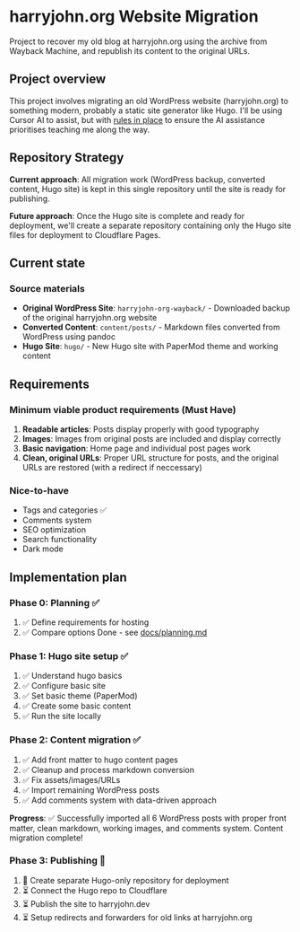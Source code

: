 # harryjohn.org Website Migration

Project to recover my old blog at harryjohn.org using the archive from Wayback Machine, and republish its content to the original URLs.

## Project overview

This project involves migrating an old WordPress website (harryjohn.org) to something modern, probably a static site generator like Hugo. I'll be using Cursor AI to assist, but with [rules in place](.cursor/rules/learning-guidelines.mdc) to ensure the AI assistance prioritises teaching me along the way.

## Repository Strategy

**Current approach**: All migration work (WordPress backup, converted content, Hugo site) is kept in this single repository until the site is ready for publishing.

**Future approach**: Once the Hugo site is complete and ready for deployment, we'll create a separate repository containing only the Hugo site files for deployment to Cloudflare Pages.

## Current state

### Source materials
- **Original WordPress Site**: `harryjohn-org-wayback/` - Downloaded backup of the original harryjohn.org website
- **Converted Content**: `content/posts/` - Markdown files converted from WordPress using pandoc
- **Hugo Site**: `hugo/` - New Hugo site with PaperMod theme and working content

## Requirements

### Minimum viable product requirements (Must Have)
1. **Readable articles**: Posts display properly with good typography
2. **Images**: Images from original posts are included and display correctly
3. **Basic navigation**: Home page and individual post pages work
4. **Clean, original URLs**: Proper URL structure for posts, and the original URLs are restored (with a redirect if neccessary)

### Nice-to-have
- Tags and categories ✅
- Comments system
- SEO optimization
- Search functionality
- Dark mode

## Implementation plan

### Phase 0: Planning ✅
1. ✅ Define requirements for hosting
2. ✅ Compare options 
Done - see [docs/planning.md](docs/planning.md)

### Phase 1: Hugo site setup ✅
1. ✅ Understand hugo basics
2. ✅ Configure basic site
3. ✅ Set basic theme (PaperMod)
4. ✅ Create some basic content
5. ✅ Run the site locally

### Phase 2: Content migration ✅
1. ✅ Add front matter to hugo content pages
2. ✅ Cleanup and process markdown conversion
3. ✅ Fix assets/images/URLs
4. ✅ Import remaining WordPress posts
5. ✅ Add comments system with data-driven approach

**Progress**: ✅ Successfully imported all 6 WordPress posts with proper front matter, clean markdown, working images, and comments system. Content migration complete!

### Phase 3: Publishing 🔄
1. 🔄 Create separate Hugo-only repository for deployment
2. ⏳ Connect the Hugo repo to Cloudflare
3. ⏳ Publish the site to harryjohn.dev
4. ⏳ Setup redirects and forwarders for old links at harryjohn.org
